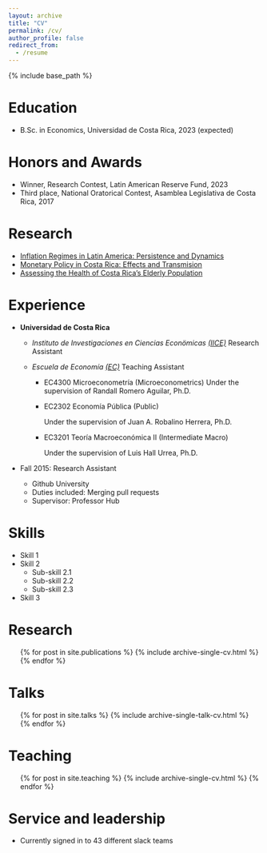 ```yaml
---
layout: archive
title: "CV"
permalink: /cv/
author_profile: false
redirect_from:
  - /resume
---
```


{% include base_path %}

Education
======
* B.Sc. in Economics, Universidad de Costa Rica, 2023 (expected)



Honors and Awards
=====
* Winner, Research Contest, Latin American Reserve Fund, 2023
* Third place, National Oratorical Contest, Asamblea Legislativa de Costa Rica, 2017



Research
======
* [Inflation Regimes in Latin America: Persistence and Dynamics](/research/regimes)
* [Monetary Policy in Costa Rica: Effects and Transmision](/research/monetary)
* [Assessing the Health of Costa Rica’s Elderly Population](/research/elderly)

Experience
======
* **Universidad de Costa Rica**
  * *Instituto de Investigaciones en Ciencias Econömicas* [*(IICE)*](https://iice.ucr.ac.cr/)
  Research Assistant

  * *Escuela de Economía* [*(EC)*](https://economia.ucr.ac.cr/)
  Teaching Assistant
    * EC4300 Microeconometría (Microeconometrics)
    Under the supervision of Randall Romero Aguilar, Ph.D.

    * EC2302 Economía Pública (Public)
  
      Under the supervision of Juan A. Robalino Herrera, Ph.D.

    * EC3201 Teoría Macroeconómica II (Intermediate Macro)

      Under the supervision of Luis Hall Urrea, Ph.D.

* Fall 2015: Research Assistant
  * Github University
  * Duties included: Merging pull requests
  * Supervisor: Professor Hub



Skills
======
* Skill 1
* Skill 2
  * Sub-skill 2.1
  * Sub-skill 2.2
  * Sub-skill 2.3
* Skill 3

Research
======
  <ul>{% for post in site.publications %}
    {% include archive-single-cv.html %}
  {% endfor %}</ul>
  
Talks
======
  <ul>{% for post in site.talks %}
    {% include archive-single-talk-cv.html %}
  {% endfor %}</ul>
  
Teaching
======
  <ul>{% for post in site.teaching %}
    {% include archive-single-cv.html %}
  {% endfor %}</ul>
  
Service and leadership
======
* Currently signed in to 43 different slack teams
